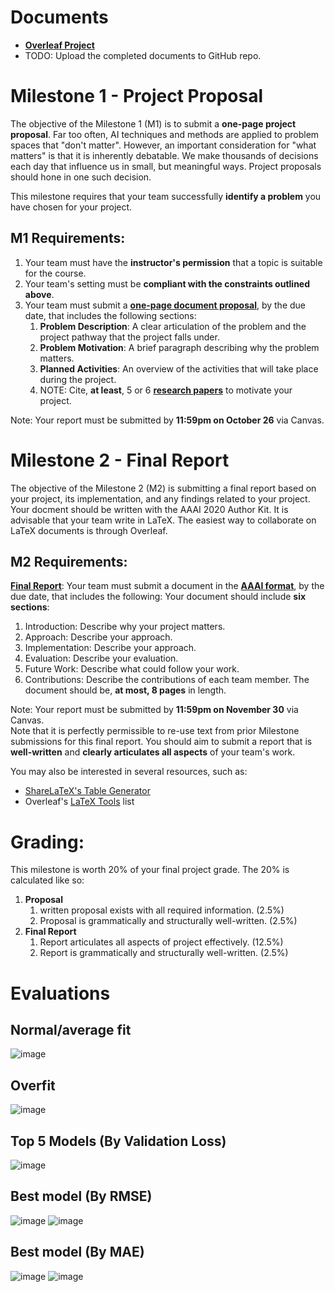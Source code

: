 # Documents
- [**Overleaf Project**](https://www.overleaf.com/project/615b26a8eed7265212674080)
- TODO: Upload the completed documents to GitHub repo.

# Milestone 1 - Project Proposal
The objective of the Milestone 1 (M1) is to submit a **one-page project proposal**. Far too often, AI techniques and methods are applied to problem spaces that "don't matter". However, an important consideration for "what matters" is that it is inherently debatable. We make thousands of decisions each day that influence us in small, but meaningful ways. Project proposals should hone in one such decision.

This milestone requires that your team successfully **identify a problem** you have chosen for your project. 

## M1 Requirements:
  1. Your team must have the **instructor's permission** that a topic is suitable for the course. 
  2. Your team's setting must be **compliant with the constraints outlined above**. 
  3. Your team must submit a [**one-page document proposal**](CS523-Project-Proposal.tex), by the due date, that includes the following sections:
     1. **Problem Description**: A clear articulation of the problem and the project pathway that the project falls under. 
     2. **Problem Motivation**: A brief paragraph describing why the problem matters. 
     3. **Planned Activities**: An overview of the activities that will take place during the project. 
     4. NOTE: Cite, **at least**, 5 or 6 [**research papers**](research) to motivate your project. 

Note: Your report must be submitted by **11:59pm on October 26** via Canvas.

# Milestone 2 - Final Report
The objective of the Milestone 2 (M2) is submitting a final report based on your project, its implementation, and any findings related to your project. Your docment should be written with the AAAI 2020 Author Kit. It is advisable that your team write in LaTeX. The easiest way to collaborate on LaTeX documents is through Overleaf.

## M2 Requirements:
[**Final Report**](CS523-Final-Report.tex): Your team must submit a document in the [**AAAI format**](https://www.aaai.org/Publications/Templates/AuthorKit20.zip), by the due date, that includes the following:
Your document should include **six sections**:
1. Introduction: Describe why your project matters. 
2. Approach: Describe your approach. 
3. Implementation: Describe your approach. 
4. Evaluation: Describe your evaluation. 
5. Future Work: Describe what could follow your work. 
6. Contributions: Describe the contributions of each team member.
The document should be, **at most, 8 pages** in length.

Note: Your report must be submitted by **11:59pm on November 30** via Canvas.   
Note that it is perfectly permissible to re-use text from prior Milestone submissions for this final report. You should aim to submit a report that is **well-written** and **clearly articulates all aspects** of your team's work.

You may also be interested in several resources, such as:
- [ShareLaTeX's Table Generator](https://www.tablesgenerator.com/)
- Overleaf's [LaTeX Tools](https://www.overleaf.com/learn/latex/LaTeX_tools) list

# Grading:
This milestone is worth 20% of your final project grade. The 20% is calculated like so:

1. **Proposal** 
   1. written proposal exists with all required information. (2.5%)
   2. Proposal is grammatically and structurally well-written. (2.5%)
2. **Final Report** 
   1. Report articulates all aspects of project effectively. (12.5%)
   2. Report is grammatically and structurally well-written. (2.5%)

# Evaluations
## Normal/average fit
![image](https://user-images.githubusercontent.com/14914491/141645692-e4839239-6a41-4912-9bca-e494b0951f89.png)

## Overfit
![image](https://user-images.githubusercontent.com/14914491/141646124-f4e7700f-5aab-4b00-b09e-38059aba44bf.png)

## Top 5 Models (By Validation Loss)
![image](https://user-images.githubusercontent.com/14914491/141646108-f8f17d08-8fd2-4572-83f2-0854a6647e40.png)

## Best model (By RMSE)
![image](https://user-images.githubusercontent.com/14914491/141645844-36f627e2-e348-4032-97dc-03278e73815d.png)
![image](https://user-images.githubusercontent.com/14914491/141645993-39d2e21c-ca5e-4ae3-9613-21e6236a4eac.png)

## Best model (By MAE)
![image](https://user-images.githubusercontent.com/14914491/141645880-ff842ee9-8e6f-4ab0-a744-55e9f5507ffd.png)
![image](https://user-images.githubusercontent.com/14914491/141645967-e162d04a-129d-4f9d-a1a9-7c2ab7027e65.png)

